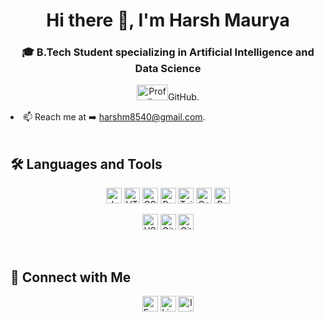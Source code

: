 <h1 align="center">Hi there 👋, I'm Harsh Maurya</h1>

<h3 align="center">🎓 B.Tech Student specializing in Artificial Intelligence and Data Science</h3>

<p align="center">
  <img src="https://Visitor-badge.laobi.icu/badge?page_id=HarshMaurya04&color=blue" alt="Profile Views" style="height: 25px; width: 50px;/>
</p>

<ul>
  <li>🌱 Currently expanding my expertise in React, Node.js, MongoDB, and C++.</li><br>
  <li>👨‍💻 All my projects are available on <a href="https://github.com/HarshMaurya04" target="_blank">GitHub</a>.</li><br>
  <li>📫 Reach me at ➡️ <a href="mailto:harshm8540@gmail.com">harshm8540@gmail.com</a>.</li>
</ul>

<br>
<h2>🛠️ Languages and Tools</h2>
<p align="center">
  <!-- First Row -->
  <a href="https://developer.mozilla.org/en-US/docs/Web/JavaScript" target="_blank"><img src="https://img.shields.io/badge/JAVASCRIPT-F7DF1E?style=flat&logo=javascript&logoColor=black" alt="JavaScript" style="height: 25px; width: auto;"/></a>
  <a href="https://developer.mozilla.org/en-US/docs/Web/HTML" target="_blank"><img src="https://img.shields.io/badge/HTML5-E34F26?style=flat&logo=html5&logoColor=white" alt="HTML5" style="height: 25px; width: auto;"/></a>
  <a href="https://developer.mozilla.org/en-US/docs/Web/CSS" target="_blank"><img src="https://img.shields.io/badge/CSS3-1572B6?style=flat&logo=css3&logoColor=white" alt="CSS3" style="height: 25px; width: auto;"/></a>
  <a href="https://react.dev/" target="_blank"><img src="https://img.shields.io/badge/REACT-61DAFB?style=flat&logo=react&logoColor=black" alt="React" style="height: 25px; width: auto;"/></a>
  <a href="https://tailwindcss.com/" target="_blank"><img src="https://img.shields.io/badge/TAILWINDCSS-06B6D4?style=flat&logo=tailwindcss&logoColor=white" alt="Tailwind CSS" style="height: 25px; width: auto;"/></a>
  <a href="https://isocpp.org/" target="_blank"><img src="https://img.shields.io/badge/C++-00599C?style=flat&logo=c%2B%2B&logoColor=white" alt="C++" style="height: 25px; width: auto;"/></a>
  <a href="https://www.python.org" target="_blank"><img src="https://img.shields.io/badge/PYTHON-3776AB?style=flat&logo=python&logoColor=white" alt="Python" style="height: 25px; width: auto;"/></a>
</p>

<p align="center">
  <!-- Second Row -->
  <a href="https://code.visualstudio.com/" target="_blank"><img src="https://img.shields.io/badge/VS%20CODE-007ACC?style=flat&logo=visual-studio-code&logoColor=white" alt="VS Code" style="height: 25px; width: auto;"/></a>
  <a href="https://git-scm.com/" target="_blank"><img src="https://img.shields.io/badge/GIT-F05032?style=flat&logo=git&logoColor=white" alt="Git" style="height: 25px; width: auto;"/></a>
  <a href="https://github.com/" target="_blank"><img src="https://img.shields.io/badge/GITHUB-181717?style=flat&logo=github&logoColor=white" alt="GitHub" style="height: 25px; width: auto;"/></a>
</p> 

<br>
<h2>🤝 Connect with Me</h2>
<p align="center">
  <a href="mailto:harshm8540@gmail.com" target="_blank"><img src="https://img.shields.io/badge/EMAIL-harshm8540@gmail.com-D14836?style=flat&logo=gmail&logoColor=white" alt="Email" style="height: 25px; width: auto;"/></a>
  <a href="https://www.linkedin.com/in/harsh-maurya-bbb237283/" target="_blank"><img src="https://img.shields.io/badge/LINKEDIN-Harsh%20Maurya-0077B5?style=flat&logo=linkedin&logoColor=white" alt="LinkedIn" style="height: 25px; width: auto;"/></a>
  <a href="https://www.instagram.com/harsh.04_29/" target="_blank"><img src="https://img.shields.io/badge/INSTAGRAM-Harsh%20Maurya-E4405F?style=flat&logo=instagram&logoColor=white" alt="Instagram" style="height: 25px; width: auto;"/></a>
</p> 
